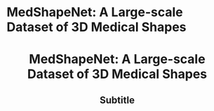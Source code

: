 # MedShapeNet: A Large-scale Dataset of 3D Medical Shapes

<h1 style="text-align: center;">MedShapeNet: A Large-scale Dataset of 3D Medical Shapes</h1>
<h2 style="text-align: center;">Subtitle</h2>
